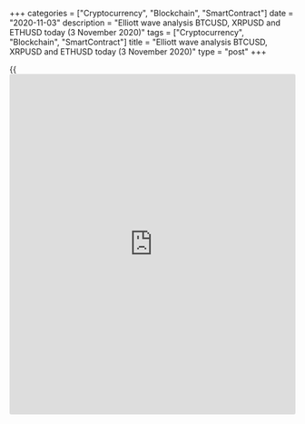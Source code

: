 +++
categories = ["Cryptocurrency", "Blockchain", "SmartContract"]
date = "2020-11-03"
description = "Elliott wave analysis BTCUSD, XRPUSD and ETHUSD today (3 November 2020)"
tags = ["Cryptocurrency", "Blockchain", "SmartContract"]
title = "Elliott wave analysis BTCUSD, XRPUSD and ETHUSD today (3 November 2020)"
type = "post"
+++

{{<iframe id="large-banner" src="https://www.bounty.group/#slide=27.0" width="100%" height="600" scrolling="no" style="border: 0px solid rgb(216, 221, 230); border-radius: 3px;">}}

2020-11-03

2020-11-03

Short-term forecast for BTCUSD, XRPUSD and ETHUSD 03.11.2020Roman Onegin

I welcome my readers!

I have prepared a short-term cryptocurrency forecast based on Elliott
wave analysis of Bitcoin, Ripple, and Ethereum. I suggest entry signals
to trade each cryptocurrency.

The XRPUSD market has started forming the initial part of the upward
wave [Z], which is likely to complete as a triple zigzag. It’s
approximate structure is outlined in the chart.

The article covers the following subjects:

##  **Elliott wave Bitcoin analysis**

 ****

The most recent section of the chart displays the upward impulse wave C
that started in late September 2020. The C wave is an element of the
linking wave [X]. The corrective wave [4] must have completed as a
double zigzag (w)-(x)-(y). Therefore, the price should be rising in the
final wave [5] towards level 15200.00. Next, when the entire upward
linking wave [X] completes, the Bitcoin price could turn down and start
forming a new downtrend.

### Trading plan for [BTCUSD][1] today:

Buy 13627.00, TP 15200.00

* * *

##  **Elliott wave Ripple analysis**

 ****

The Ripple market continues forming the corrective wave B that is a
triple zigzag. In late October, the market has completed the linking
down wave [X] that is composed of the sub-waves (w)-(x)-(y)-(xx)-(z).
The market is now developing the beginning of the upward wave [Z] that
is likely to end as a triple zigzag. An approximate trajectory of the
Ripple future price movement is outlined in the chart. The assumed
pattern should end at level 0.263, which is the previous high.

### Trading plan for **[XRPUSD][2]** today:

Buy 0.234, TP 0.263

* * *

##  **Elliott wave Ethereum analysis**

 ****

The ETHUSD market is forming the [Y] wave, which is the final element of
the corrective wave B that is a triple zigzag. Wave [Y] is unfolding as
a triple zigzag where the sub-waves (w)-(x)-(y)-(xx) have completed.
There is now forming the final wave (z), which could complete as a
simple zigzag a-b-c. The price should be rising in the bullish impulse
wave c to a level of 423.00, where the entire corrective wave B is to
finish. Next, the Ethereum price could start declining in a new
downtrend.

### Trading plan for  **[ETHUSD][3] **today:

Buy 384.19, TP 423.00

* * *

P.S. Did you like my article? Share it in social networks: it will be
the best “thank you" :)

Ask me questions and comment below. I’ll be glad to answer your
questions and give necessary explanations.

 **Useful links:**

  * I recommend trying to trade with a reliable broker [here][4]. The system allows you to trade by yourself or copy successful traders from all across the globe.
  * Use my promo-code BLOG for getting deposit bonus 50% on LiteForex platform. Just enter this code in the appropriate field while [depositing][5] your trading account.
  * Telegram chat for traders: <t.me/liteforexengchat>. We are sharing the signals and trading experience
  * Telegram channel with high-quality analytics, Forex reviews, training articles, and other useful things for traders <t.me/liteforex>

The content of this article reflects the author’s opinion and does not
necessarily reflect the official position of LiteForex. The material
published on this page is provided for informational purposes only and
should not be considered as the provision of investment advice for the
purposes of Directive 2004/39/EC.

Rate this article:

{{value}}

( {{count}} {{title}} )

   1. my.liteforex.com/trading/chart?symbol=BTCUSD
   2. my.liteforex.com/trading/chart?symbol=XRPUSD
   3. my.liteforex.com/trading/chart?symbol=ETHUSD
   4. my.liteforex.com/?category=analysts-opinions&slug=short-term-forecast-for-[BTC](https://www.playgroundfx.com/blog/who-is-the-creator-of-bitcoin/)usd-xrpusd-and-ethusd-02112020-2020-11-03&openPopup=%2Fregistration%2Fpopup&utm_source=blog&utm_medium=article&utm_campaign=bonus
   5. my.liteforex.com/deposit/?category=analysts-opinions&slug=short-term-forecast-for-[BTC](https://www.playgroundfx.com/blog/who-is-the-creator-of-bitcoin/)usd-xrpusd-and-ethusd-02112020-2020-11-03&promo_code=BLOG&utm_source=blog&utm_medium=article&utm_campaign=bonus